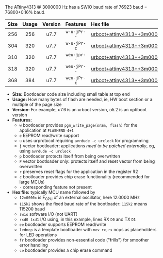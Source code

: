 The ATtiny4313 @ 3000000 Hz has a SWIO baud rate of 76923 baud = 76800+0.16% baud.

|Size|Usage|Version|Features|Hex file|
|:-:|:-:|:-:|:-:|:--|
|256|256|u7.7|`w-u-jPr--`|[urboot+attiny4313++3m0000x+++76k8_swio_rxd0_txd1_lednop.hex](https://raw.githubusercontent.com/stefanrueger/urboot.hex/main/mcus/attiny4313/external_oscillator/fcpu++3m0000_Hz/br+++76k8_bps/urboot+attiny4313++3m0000x+++76k8_swio_rxd0_txd1_lednop.hex)|
|304|320|u7.7|`w-u-jPr-c`|[urboot+attiny4313++3m0000x+++76k8_swio_rxd0_txd1_lednop_fr_ce.hex](https://raw.githubusercontent.com/stefanrueger/urboot.hex/main/mcus/attiny4313/external_oscillator/fcpu++3m0000_Hz/br+++76k8_bps/urboot+attiny4313++3m0000x+++76k8_swio_rxd0_txd1_lednop_fr_ce.hex)|
|310|320|u7.7|`weu-jpr--`|[urboot+attiny4313++3m0000x+++76k8_swio_rxd0_txd1_ee_lednop.hex](https://raw.githubusercontent.com/stefanrueger/urboot.hex/main/mcus/attiny4313/external_oscillator/fcpu++3m0000_Hz/br+++76k8_bps/urboot+attiny4313++3m0000x+++76k8_swio_rxd0_txd1_ee_lednop.hex)|
|318|320|u7.7|`weu-jPr--`|[urboot+attiny4313++3m0000x+++76k8_swio_rxd0_txd1_ee.hex](https://raw.githubusercontent.com/stefanrueger/urboot.hex/main/mcus/attiny4313/external_oscillator/fcpu++3m0000_Hz/br+++76k8_bps/urboot+attiny4313++3m0000x+++76k8_swio_rxd0_txd1_ee.hex)|
|368|384|u7.7|`weu-jPr-c`|[urboot+attiny4313++3m0000x+++76k8_swio_rxd0_txd1_ee_lednop_fr_ce.hex](https://raw.githubusercontent.com/stefanrueger/urboot.hex/main/mcus/attiny4313/external_oscillator/fcpu++3m0000_Hz/br+++76k8_bps/urboot+attiny4313++3m0000x+++76k8_swio_rxd0_txd1_ee_lednop_fr_ce.hex)|

- **Size:** Bootloader code size including small table at top end
- **Usage:** How many bytes of flash are needed, ie, HW boot section or a multiple of the page size
- **Version:** For example, u7.6 is an urboot version, o5.2 is an optiboot version
- **Features:**
  + `w` bootloader provides `pgm_write_page(sram, flash)` for the application at `FLASHEND-4+1`
  + `e` EEPROM read/write support
  + `u` uses urprotocol requiring `avrdude -c urclock` for programming
  + `j` vector bootloader: applications *need to be patched externally*, eg, using `avrdude -c urclock`
  + `p` bootloader protects itself from being overwritten
  + `P` vector bootloader only: protects itself and reset vector from being overwritten
  + `r` preserves reset flags for the application in the register R2
  + `c` bootloader provides chip erase functionality (recommended for large MCUs)
  + `-` corresponding feature not present
- **Hex file:** typically MCU name followed by
  + `12m0000x` is F<sub>CPU</sub> of an external oscillator, here 12.0000 MHz
  + `115k2` shows the fixed baud rate of the bootloader: `115k2` means 115200 baud
  + `swio` software I/O (not UART)
  + `rxd0 txd1` I/O using, in this example, lines RX `D0` and TX `D1`
  + `ee` bootloader supports EEPROM read/write
  + `lednop` is a template bootloader with `mov rx,rx` nops as placeholders for LED operations
  + `fr` bootloader provides non-essential code ("frills") for smoother error handling
  + `ce` bootloader provides a chip erase command

